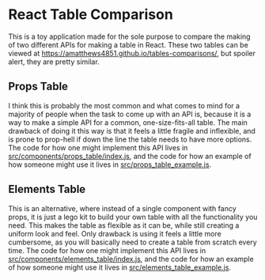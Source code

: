 # React Table Comparison

This is a toy application made for the sole purpose to compare the making of two different APIs for making a table in React. These two tables can be viewed at https://amatthews4851.github.io/tables-comparisons/, but spoiler alert, they are pretty similar.

## Props Table

I think this is probably the most common and what comes to mind for a majority of people when the task to come up with an API is, because it is a way to make a simple API for a common, one-size-fits-all table. The main drawback of doing it this way is that it feels a little fragile and inflexible, and is prone to prop-hell if down the line the table needs to have more options. The code for how one might implement this API lives in [src/components/props_table/index.js](./src/components/props_table/index.js), and the code for how an example of how someone might use it lives in [src/props_table_example.js](./src/props_table_example.js).

## Elements Table

This is an alternative, where instead of a single component with fancy props, it is just a lego kit to build your own table with all the functionality you need. This makes the table as flexible as it can be, while still creating a uniform look and feel. Only drawback is using it feels a little more cumbersome, as you will basically need to create a table from scratch every time. The code for how one might implement this API lives in [src/components/elements_table/index.js](./src/components/elements_table/index.js), and the code for how an example of how someone might use it lives in [src/elements_table_example.js](./src/elements_table_example.js).
